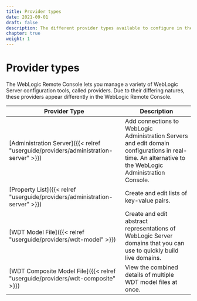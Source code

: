```yaml
---
title: Provider types
date: 2021-09-01
draft: false
description: The different provider types available to configure in the WebLogic Remote Console
chapter: true
weight: 1
---
```

# Provider types

The WebLogic Remote Console lets you manage a variety of WebLogic Server configuration tools, called providers. Due to their differing natures, these providers appear differently in the WebLogic Remote Console.

| Provider Type | Description |
|---|---|
|[Administration Server]({{< relref "userguide/providers/administration-server" >}})| Add connections to WebLogic Administration Servers and edit domain configurations in real-time. An alternative to the WebLogic Administration Console. |
|[Property List]({{< relref "userguide/providers/administration-server" >}})| Create and edit lists of key-value pairs. |
|[WDT Model File]({{< relref "userguide/providers/wdt-model" >}})| Create and edit abstract representations of WebLogic Server domains that you can use to quickly build live domains. |
|[WDT Composite Model File]({{< relref "userguide/providers/wdt-composite" >}})| View the combined details of multiple WDT model files at once. |